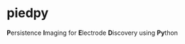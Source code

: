 # piedpy
<b>P</b>ersistence <b>I</b>maging for <b>E</b>lectrode <b>D</b>iscovery using <b>Py</b>thon
